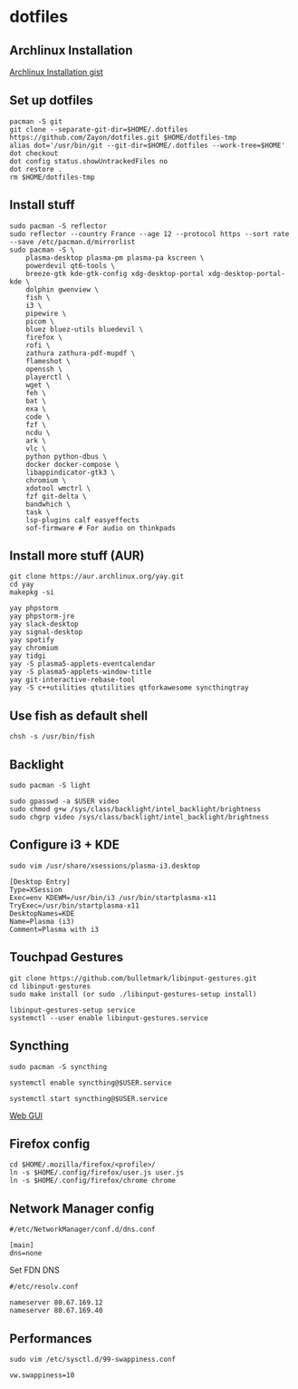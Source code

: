 # dotfiles

## Archlinux Installation

[Archlinux Installation gist](https://gist.github.com/Zayon/afc3d9fd83cbfc6e63ded6887eb9b5fc)

## Set up dotfiles

```
pacman -S git
git clone --separate-git-dir=$HOME/.dotfiles https://github.com/Zayon/dotfiles.git $HOME/dotfiles-tmp
alias dot='/usr/bin/git --git-dir=$HOME/.dotfiles --work-tree=$HOME'
dot checkout
dot config status.showUntrackedFiles no
dot restore .
rm $HOME/dotfiles-tmp
```

## Install stuff

```
sudo pacman -S reflector
sudo reflector --country France --age 12 --protocol https --sort rate --save /etc/pacman.d/mirrorlist
sudo pacman -S \
    plasma-desktop plasma-pm plasma-pa kscreen \
    powerdevil qt6-tools \
    breeze-gtk kde-gtk-config xdg-desktop-portal xdg-desktop-portal-kde \
    dolphin gwenview \
    fish \
    i3 \
    pipewire \
    picom \
    bluez bluez-utils bluedevil \
    firefox \
    rofi \
    zathura zathura-pdf-mupdf \
    flameshot \
    openssh \
    playerctl \
    wget \
    feh \
    bat \
    exa \
    code \
    fzf \
    ncdu \
    ark \
    vlc \
    python python-dbus \
    docker docker-compose \
    libappindicator-gtk3 \
    chromium \
    xdotool wmctrl \
    fzf git-delta \
    bandwhich \
    task \
    lsp-plugins calf easyeffects
    sof-firmware # For audio on thinkpads
```

## Install more stuff (AUR)
```
git clone https://aur.archlinux.org/yay.git
cd yay
makepkg -si

yay phpstorm
yay phpstorm-jre
yay slack-desktop
yay signal-desktop
yay spotify
yay chromium
yay tidgi
yay -S plasma5-applets-eventcalendar
yay -S plasma5-applets-window-title
yay git-interactive-rebase-tool
yay -S c++utilities qtutilities qtforkawesome syncthingtray
```

## Use fish as default shell
`chsh -s /usr/bin/fish`

## Backlight

```
sudo pacman -S light

sudo gpasswd -a $USER video
sudo chmod g+w /sys/class/backlight/intel_backlight/brightness
sudo chgrp video /sys/class/backlight/intel_backlight/brightness
```

## Configure i3 + KDE

`sudo vim /usr/share/xsessions/plasma-i3.desktop`

```
[Desktop Entry]
Type=XSession
Exec=env KDEWM=/usr/bin/i3 /usr/bin/startplasma-x11
TryExec=/usr/bin/startplasma-x11
DesktopNames=KDE
Name=Plasma (i3)
Comment=Plasma with i3
```


## Touchpad Gestures

```
git clone https://github.com/bulletmark/libinput-gestures.git
cd libinput-gestures
sudo make install (or sudo ./libinput-gestures-setup install)

libinput-gestures-setup service
systemctl --user enable libinput-gestures.service
```



## Syncthing

`sudo pacman -S syncthing`

`systemctl enable syncthing@$USER.service`

`systemctl start syncthing@$USER.service`

[Web GUI](http://127.0.0.1:8384/#)


## Firefox config

```
cd $HOME/.mozilla/firefox/<profile>/
ln -s $HOME/.config/firefox/user.js user.js
ln -s $HOME/.config/firefox/chrome chrome
```

## Network Manager config

```
#/etc/NetworkManager/conf.d/dns.conf

[main]
dns=none
```

Set FDN DNS

```
#/etc/resolv.conf

nameserver 80.67.169.12
nameserver 80.67.169.40
```

## Performances

`sudo vim /etc/sysctl.d/99-swappiness.conf`

```
vw.swappiness=10
```
